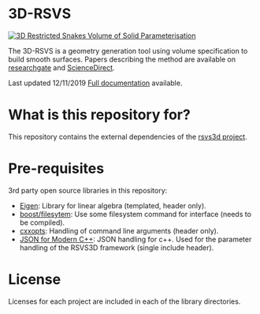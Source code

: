 # 3D-RSVS #
[![3D Restricted Snakes Volume of Solid Parameterisation](https://raw.githubusercontent.com/payoto/rsvs3d/master/SRCC/docs/3DRSVS_LR1.gif)](https://github.com/payoto/rsvs3d/releases)

The 3D-RSVS is a geometry generation tool using volume specification to build
smooth surfaces. Papers describing the method are available on 
[researchgate](https://www.researchgate.net/publication/330197375_Parametric_Surfaces_with_Volume_of_Solid_Control_for_Optimisation_of_Three_Dimensional_Aerodynamic_Topologies) 
and [ScienceDirect](https://www.sciencedirect.com/science/article/pii/S0045793018304730).


Last updated 12/11/2019
[Full documentation](https://payoto.github.io/rsvs3d_docs/)
available.

# What is this repository for? #

This repository contains the external dependencies of the [rsvs3d project](https://github.com/payoto/rsvs3d).

# Pre-requisites #

3rd party open source libraries in this repository:  

 + [Eigen](http://eigen.tuxfamily.org/index.php?title=Main_Page): Library for linear algebra
   (templated, header only).
 + [boost/filesytem](https://www.boost.org/): Use some filesystem command for interface 
   (needs to be compiled).
 + [cxxopts](https://github.com/jarro2783/cxxopts/releases): Handling of command line arguments
   (header only).
 + [JSON for Modern C++](https://github.com/nlohmann/json/releases): JSON handling for c++. Used
   for the parameter handling of the RSVS3D framework (single include header).

# License #

Licenses for each project are included in each of the library directories.
